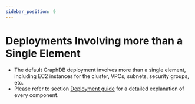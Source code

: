 ```yaml
---
sidebar_position: 9
---
```


# Deployments Involving more than a Single Element
* The default GraphDB deployment involves more than a single element, including EC2 instances for the cluster, VPCs, 
  subnets, security groups, etc.
* Please refer to section [Deployment guide](../deployment-assets/DAS-001) for a detailed explanation of every component.